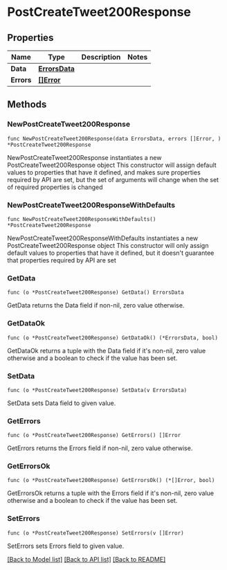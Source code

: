 # PostCreateTweet200Response

## Properties

Name | Type | Description | Notes
------------ | ------------- | ------------- | -------------
**Data** | [**ErrorsData**](ErrorsData.md) |  | 
**Errors** | [**[]Error**](Error.md) |  | 

## Methods

### NewPostCreateTweet200Response

`func NewPostCreateTweet200Response(data ErrorsData, errors []Error, ) *PostCreateTweet200Response`

NewPostCreateTweet200Response instantiates a new PostCreateTweet200Response object
This constructor will assign default values to properties that have it defined,
and makes sure properties required by API are set, but the set of arguments
will change when the set of required properties is changed

### NewPostCreateTweet200ResponseWithDefaults

`func NewPostCreateTweet200ResponseWithDefaults() *PostCreateTweet200Response`

NewPostCreateTweet200ResponseWithDefaults instantiates a new PostCreateTweet200Response object
This constructor will only assign default values to properties that have it defined,
but it doesn't guarantee that properties required by API are set

### GetData

`func (o *PostCreateTweet200Response) GetData() ErrorsData`

GetData returns the Data field if non-nil, zero value otherwise.

### GetDataOk

`func (o *PostCreateTweet200Response) GetDataOk() (*ErrorsData, bool)`

GetDataOk returns a tuple with the Data field if it's non-nil, zero value otherwise
and a boolean to check if the value has been set.

### SetData

`func (o *PostCreateTweet200Response) SetData(v ErrorsData)`

SetData sets Data field to given value.


### GetErrors

`func (o *PostCreateTweet200Response) GetErrors() []Error`

GetErrors returns the Errors field if non-nil, zero value otherwise.

### GetErrorsOk

`func (o *PostCreateTweet200Response) GetErrorsOk() (*[]Error, bool)`

GetErrorsOk returns a tuple with the Errors field if it's non-nil, zero value otherwise
and a boolean to check if the value has been set.

### SetErrors

`func (o *PostCreateTweet200Response) SetErrors(v []Error)`

SetErrors sets Errors field to given value.



[[Back to Model list]](../README.md#documentation-for-models) [[Back to API list]](../README.md#documentation-for-api-endpoints) [[Back to README]](../README.md)



